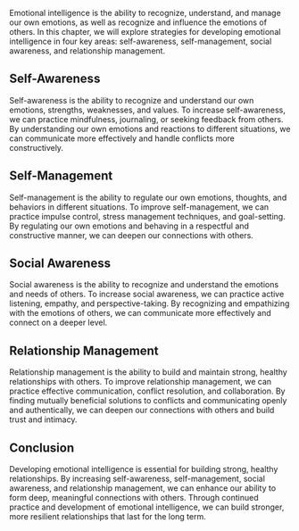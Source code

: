 
Emotional intelligence is the ability to recognize, understand, and manage our own emotions, as well as recognize and influence the emotions of others. In this chapter, we will explore strategies for developing emotional intelligence in four key areas: self-awareness, self-management, social awareness, and relationship management.

Self-Awareness
--------------

Self-awareness is the ability to recognize and understand our own emotions, strengths, weaknesses, and values. To increase self-awareness, we can practice mindfulness, journaling, or seeking feedback from others. By understanding our own emotions and reactions to different situations, we can communicate more effectively and handle conflicts more constructively.

Self-Management
---------------

Self-management is the ability to regulate our own emotions, thoughts, and behaviors in different situations. To improve self-management, we can practice impulse control, stress management techniques, and goal-setting. By regulating our own emotions and behaving in a respectful and constructive manner, we can deepen our connections with others.

Social Awareness
----------------

Social awareness is the ability to recognize and understand the emotions and needs of others. To increase social awareness, we can practice active listening, empathy, and perspective-taking. By recognizing and empathizing with the emotions of others, we can communicate more effectively and connect on a deeper level.

Relationship Management
-----------------------

Relationship management is the ability to build and maintain strong, healthy relationships with others. To improve relationship management, we can practice effective communication, conflict resolution, and collaboration. By finding mutually beneficial solutions to conflicts and communicating openly and authentically, we can deepen our connections with others and build trust and intimacy.

Conclusion
----------

Developing emotional intelligence is essential for building strong, healthy relationships. By increasing self-awareness, self-management, social awareness, and relationship management, we can enhance our ability to form deep, meaningful connections with others. Through continued practice and development of emotional intelligence, we can build stronger, more resilient relationships that last for the long term.
